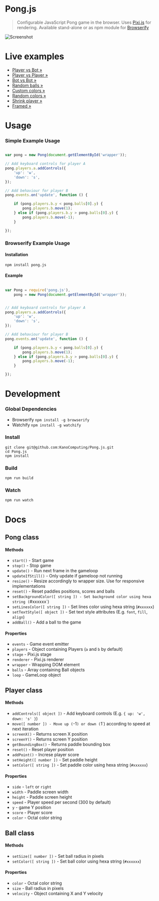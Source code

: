 # Pong.js

> Configurable JavaScript Pong game in the browser.
> Uses [Pixi.js](https://github.com/GoodBoyDigital/pixi.js) for rendering.
> Available stand-alone or as npm module for [Browserify](http://browserify.org/)

![Screenshot](http://oi39.tinypic.com/10hr1hf.jpg)

# Live examples

* [Player vs Bot »](http://kanocomputing.github.io/Pong.js/examples/player-vs-bot.html)
* [Player vs Player »](http://kanocomputing.github.io/Pong.js/examples/player-vs-player.html)
* [Bot vs Bot »](http://kanocomputing.github.io/Pong.js/examples/bot-vs-bot.html)
* [Random balls »](http://kanocomputing.github.io/Pong.js/examples/random-balls.html)
* [Custom colors »](http://kanocomputing.github.io/Pong.js/examples/custom-colors.html)
* [Random colors »](http://kanocomputing.github.io/Pong.js/examples/random-colors.html)
* [Shrink player »](http://kanocomputing.github.io/Pong.js/examples/shrink-player.html)
* [Framed »](http://kanocomputing.github.io/Pong.js/examples/framed.html)

# Usage

### Simple Example Usage

```javascript

var pong = new Pong(document.getElementById('wrapper'));

// Add keyboard controls for player A
pong.players.a.addControls({
	'up': 'w',
	'down': 's',
});

// Add behaviour for player B
pong.events.on('update', function () {

	if (pong.players.b.y < pong.balls[0].y) {
		pong.players.b.move(1);
	} else if (pong.players.b.y > pong.balls[0].y) {
		pong.players.b.move(-1);
	}

});
```

### Browserify Example Usage

#### Installation

`npm install pong.js`

#### Example

```javascript

var Pong = require('pong.js'),
	pong = new Pong(document.getElementById('wrapper'));


// Add keyboard controls for player A
pong.players.a.addControls({
	'up': 'w',
	'down': 's',
});

// Add behaviour for player B
pong.events.on('update', function () {

	if (pong.players.b.y < pong.balls[0].y) {
		pong.players.b.move(1);
	} else if (pong.players.b.y > pong.balls[0].y) {
		pong.players.b.move(-1);
	}

});

```

# Development

### Global Dependencies

* Browserify `npm install -g browserify`
* Watchify `npm install -g watchify`

### Install

```
git clone git@github.com:KanoComputing/Pong.js.git
cd Pong.js
npm install
```

### Build

`npm run build`

### Watch

`npm run watch`

# Docs

## Pong class

#### Methods

* `start()` - Start game
* `stop()` - Stop game
* `update()` - Run next frame in the gameloop
* `updateIfStill()` - Only update if gameloop not running
* `resize()` - Resize accordingly to wrapper size. Use for responsive implementations
* `reset()` - Reset paddles positions, scores and balls
* `setBackgroundColor([ string ]) - Set background color using hexa string (`#xxxxxx`)
* `setLinesColor([ string ])` - Set lines color using hexa string (`#xxxxxx`)
* `setTextStyle([ object ])` - Set text style attributes (E.g. `font`, `fill`, `align`)
* `addBall()` - Add a ball to the game

#### Properties

* `events` - Game event emitter
* `players` - Object containing Players (`a` and `b` by default)
* `stage` - Pixi.js stage
* `renderer` - Pixi.js renderer
* `wrapper` - Wrapping DOM element
* `balls` - Array containing Ball objects
* `loop` - GameLoop object

## Player class

#### Methods

* `addControls([ object ])` - Add keyboard controls (E.g. `{ up: 'w', down: 's' }`)
* `move([ number ]) - Move up (`-1`) or down (`1`) according to speed at next iteration
* `screenX()` - Returns screen X position
* `screenY()` - Returns screen Y position
* `getBoundingBox()` - Returns paddle bounding box
* `reset()` - Reset player position
* `addPoint()` - Increse player score
* `setHeight([ number ])` - Set paddle height
* `setColor([ string ])` - Set paddle color using hexa string (`#xxxxxx`)

#### Properties

* `side` - `left` or `right`
* `width` - Paddle screen width
* `height` - Paddle screen height
* `speed` - Player speed per second (300 by default)
* `y` - game Y position
* `score` - Player score
* `color` - Octal color string

## Ball class

#### Methods

* `setSize([ number ])` - Set ball radius in pixels
* `setColor([ string ])` - Set ball color using hexa string (`#xxxxxx`)

#### Properties

* `color` - Octal color string
* `size` - Ball radius in pixels
* `velocity` - Object containing X and Y velocity
